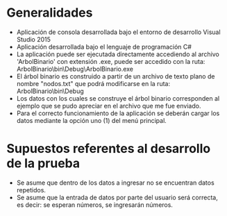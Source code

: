 Generalidades
=============
- Aplicación de consola desarrollada bajo el entorno de desarrollo Visual Studio 2015
- Aplicación desarrollada bajo el lenguaje de programación C#
- La aplicación puede ser ejecutada directamente accediendo al archivo 'ArbolBinario' con extensión .exe,
  puede ser accedido con la ruta: ArbolBinario\bin\Debug\ArbolBinario.exe
- El árbol binario es construido a partir de un archivo de texto plano de nombre "nodos.txt" que podrá modificarse en la ruta:
      ArbolBinario\bin\Debug
- Los datos con los cuales se construye el árbol binario corresponden al ejemplo que se pudo apreciar en 
  el archivo que me fue enviado.
- Para el correcto funcionamiento de la aplicación se deberán cargar los datos mediante la opción uno (1) del menú principal.
  
 Supuestos referentes al desarrollo de la prueba
 ===============================================
 
 - Se asume que dentro de los datos a ingresar no se encuentran datos repetidos.
 - Se asume que la entrada de datos por parte del usuario será correcta, es decir: se esperan números, se ingresarán números.
 
